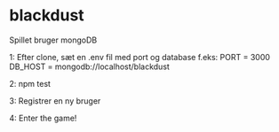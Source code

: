 # blackdust

Spillet bruger mongoDB

1: Efter clone, sæt en .env fil med port og database f.eks: 
PORT = 3000
DB_HOST = mongodb://localhost/blackdust

2: npm test

3: Registrer en ny bruger

4: Enter the game!

